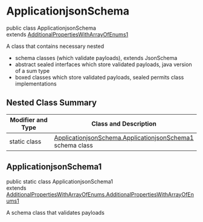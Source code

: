 # ApplicationjsonSchema
public class ApplicationjsonSchema<br>
extends [AdditionalPropertiesWithArrayOfEnums1](../../../../../../../../../components/schemas/AdditionalPropertiesWithArrayOfEnums.md#additionalpropertieswitharrayofenums)

A class that contains necessary nested
- schema classes (which validate payloads), extends JsonSchema
- abstract sealed interfaces which store validated payloads, java version of a sum type
- boxed classes which store validated payloads, sealed permits class implementations

## Nested Class Summary
| Modifier and Type | Class and Description |
| ----------------- | ---------------------- |
| static class | [ApplicationjsonSchema.ApplicationjsonSchema1](#applicationjsonschema1)<br> schema class |

## ApplicationjsonSchema1
public static class ApplicationjsonSchema1<br>
extends [AdditionalPropertiesWithArrayOfEnums.AdditionalPropertiesWithArrayOfEnums1](../../../../../../../../../components/schemas/AdditionalPropertiesWithArrayOfEnums.md#additionalpropertieswitharrayofenums1)

A schema class that validates payloads
